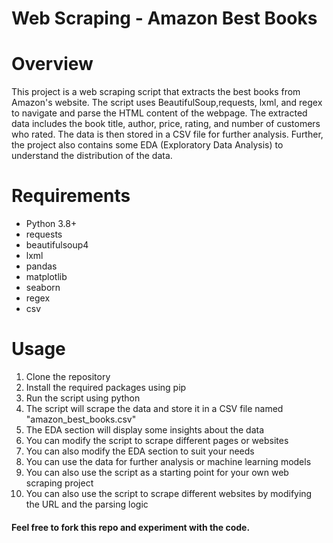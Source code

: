 # Web Scraping - Amazon Best Books

#  Overview
This project is a web scraping script that extracts the best books from Amazon's website. The script uses BeautifulSoup,requests, lxml, and regex to navigate and parse the HTML content of the webpage.  The extracted data includes the book title, author, price, rating, and number of customers who rated.  The data is then stored in a CSV file for further analysis. Further, the project also contains some EDA  (Exploratory Data Analysis) to understand the distribution of the data.

#  Requirements
- Python 3.8+
- requests
- beautifulsoup4
- lxml
- pandas
- matplotlib
- seaborn
- regex
- csv

#  Usage
1. Clone the repository
2. Install the required packages using pip
3. Run the script using python
4. The script will scrape the data and store it in a CSV file named "amazon_best_books.csv"
5. The EDA section will display some insights about the data
6. You can modify the script to scrape different pages or websites
7. You can also modify the EDA section to suit your needs
8. You can use the data for further analysis or machine learning models
9. You can also use the script as a starting point for your own web scraping project
10. You can also use the script to scrape different websites by modifying the URL and the parsing logic


#### Feel free to fork this repo and experiment with the code.